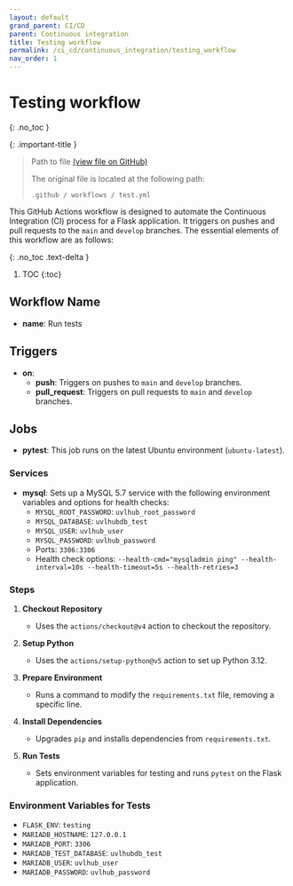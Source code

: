 ```yaml
---
layout: default
grand_parent: CI/CD
parent: Continuous integration
title: Testing workflow
permalink: /ci_cd/continuous_integration/testing_workflow
nav_order: 1
---
```



# Testing workflow
{: .no_toc }

{: .important-title }
>
> Path to file [(view file on GitHub)](https://github.com/diverso-lab/uvlhub/blob/main/.github/workflows/test.yml)
> 
> The original file is located at the following path:
>
> ```
> .github / workflows / test.yml 
> ```

This GitHub Actions workflow is designed to automate the Continuous Integration (CI) process for a Flask application. It triggers on pushes and pull requests to the `main` and `develop` branches. The essential elements of this workflow are as follows:

{: .no_toc .text-delta }

1. TOC
{:toc}


## Workflow Name
- **name**: Run tests

## Triggers
- **on**: 
  - **push**: Triggers on pushes to `main` and `develop` branches.
  - **pull_request**: Triggers on pull requests to `main` and `develop` branches.

## Jobs
- **pytest**: This job runs on the latest Ubuntu environment (`ubuntu-latest`).

### Services
- **mysql**: Sets up a MySQL 5.7 service with the following environment variables and options for health checks:
  - `MYSQL_ROOT_PASSWORD`: `uvlhub_root_password`
  - `MYSQL_DATABASE`: `uvlhubdb_test`
  - `MYSQL_USER`: `uvlhub_user`
  - `MYSQL_PASSWORD`: `uvlhub_password`
  - Ports: `3306:3306`
  - Health check options: `--health-cmd="mysqladmin ping" --health-interval=10s --health-timeout=5s --health-retries=3`

### Steps
1. **Checkout Repository**
   - Uses the `actions/checkout@v4` action to checkout the repository.

2. **Setup Python**
   - Uses the `actions/setup-python@v5` action to set up Python 3.12.

3. **Prepare Environment**
   - Runs a command to modify the `requirements.txt` file, removing a specific line.

4. **Install Dependencies**
   - Upgrades `pip` and installs dependencies from `requirements.txt`.

5. **Run Tests**
   - Sets environment variables for testing and runs `pytest` on the Flask application.

### Environment Variables for Tests
- `FLASK_ENV`: `testing`
- `MARIADB_HOSTNAME`: `127.0.0.1`
- `MARIADB_PORT`: `3306`
- `MARIADB_TEST_DATABASE`: `uvlhubdb_test`
- `MARIADB_USER`: `uvlhub_user`
- `MARIADB_PASSWORD`: `uvlhub_password`
